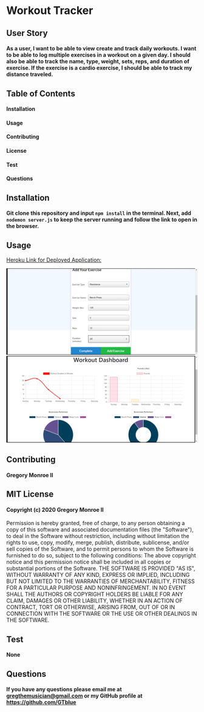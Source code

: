 # Workout Tracker


## User Story
#### As a user, I want to be able to view create and track daily workouts. I want to be able to log multiple exercises in a workout on a given day. I should also be able to track the name, type, weight, sets, reps, and duration of exercise. If the exercise is a cardio exercise, I should be able to track my distance traveled.

## Table of Contents

#### Installation
#### Usage
#### Contributing
#### License
#### Test
#### Questions

## Installation

#### Git clone this repository and input `npm install` in the terminal. Next, add `nodemon server.js` to keep the server running and follow the link to open in the browser.

## Usage

[Heroku Link for Deployed Application:]("https://standard-workout-tracker.herokuapp.com/")

![workout-one](./Images/workout-one.jpg)
![workout-two](./Images/workout-two.jpg)

## Contributing
#### Gregory Monroe II

## MIT License
#### Copyright (c) 2020 Gregory Monroe II
Permission is hereby granted, free of charge, to any person obtaining a copy of this software and associated documentation files (the "Software"), to deal in the Software without restriction, including without limitation the rights to use, copy, modify, merge, publish, distribute, sublicense, and/or sell copies of the Software, and to permit persons to whom the Software is furnished to do so, subject to the following conditions:
The above copyright notice and this permission notice shall be included in all copies or substantial portions of the Software.
THE SOFTWARE IS PROVIDED "AS IS", WITHOUT WARRANTY OF ANY KIND, EXPRESS OR IMPLIED, INCLUDING BUT NOT LIMITED TO THE WARRANTIES OF MERCHANTABILITY, FITNESS FOR A PARTICULAR PURPOSE AND NONINFRINGEMENT. IN NO EVENT SHALL THE AUTHORS OR COPYRIGHT HOLDERS BE LIABLE FOR ANY CLAIM, DAMAGES OR OTHER LIABILITY, WHETHER IN AN ACTION OF CONTRACT, TORT OR OTHERWISE, ARISING FROM, OUT OF OR IN CONNECTION WITH THE SOFTWARE OR THE USE OR OTHER DEALINGS IN THE SOFTWARE.

## Test
#### None

## Questions
#### If you have any questions please email me at gregthemusician@gmail.com or my GitHub profile at https://github.com/GTblue
